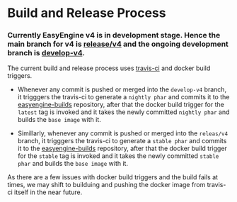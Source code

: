 Build and Release Process
===

### Currently EasyEngine v4 is in development stage. Hence the main branch for v4 is [release/v4](https://github.com/easyengine/easyengine/tree/release/v4) and the ongoing development branch is [develop-v4](https://github.com/easyengine/easyengine/tree/develop-v4).

The current build and release process uses [travis-ci](https://travis-ci.org/) and docker build triggers.

* Whenever any commit is pushed or merged into the `develop-v4` branch, it trigggers the travis-ci to generate a `nightly phar` and commits it to the [easyengine-builds](https://github.com/easyengine/easyengine-builds) repository, after that the docker build trigger for the `latest` tag is invoked and it takes the newly committed `nightly phar` and builds the `base image` with it.

* Simillarly, whenever any commit is pushed or merged into the `releas/v4` branch, it trigggers the travis-ci to generate a `stable phar` and commits it to the [easyengine-builds](https://github.com/easyengine/easyengine-builds) repository, after that the docker build trigger for the `stable` tag is invoked and it takes the newly committed `stable phar` and builds the `base image` with it.

As there are a few issues with docker build triggers and the build fails at times, we may shift to builduing and pushing the docker image from travis-ci itself in the near future.